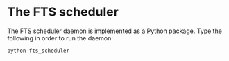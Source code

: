 # The FTS scheduler

The FTS scheduler daemon is implemented as a Python package.  Type the following
in order to run the daemon:
```
python fts_scheduler
```
